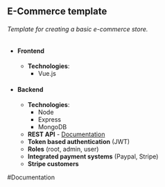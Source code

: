 ## E-Commerce template  

###### Template for creating a basic e-commerce store.

+ #### Frontend  
	+ **Technologies**:
		+ Vue.js

+ #### Backend  
	+ **Technologies**:
		+ Node
		+ Express
		+ MongoDB
	+ **REST API** - [Documentation](https://github.com/skinnn/e-commerce#Documentation)
	+ **Token based authentication** (JWT)
	+ **Roles** (root, admin, user)
	+ **Integrated payment systems** (Paypal, Stripe)
	+ **Stripe customers**

#Documentation